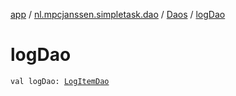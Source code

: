 [app](../../index.md) / [nl.mpcjanssen.simpletask.dao](../index.md) / [Daos](index.md) / [logDao](.)

# logDao

`val logDao: `[`LogItemDao`](../../nl.mpcjanssen.simpletask.dao.gen/-log-item-dao/index.md)